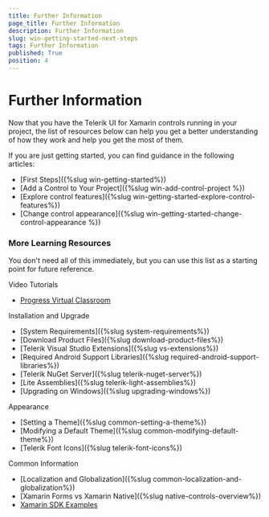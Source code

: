 ```yaml
---
title: Further Information
page_title: Further Information
description: Further Information
slug: win-getting-started-next-steps
tags: Further Information
published: True
position: 4
---
```


# Further Information

Now that you have the Telerik UI for Xamarin controls running in your project, the list of resources below can help you get a better understanding of how they work and help you get the most of them.

If you are just getting started, you can find guidance in the following articles:

* [First Steps]({%slug win-getting-started%})
* [Add a Control to Your Project]({%slug win-add-control-project %})
* [Explore control features]({%slug win-getting-started-explore-control-features%})
* [Change control appearance]({%slug win-getting-started-change-control-appearance %})

### More Learning Resources

You don't need all of this immediately, but you can use this list as a starting point for future reference. 

Video Tutorials
* [Progress Virtual Classroom](https://www.telerik.com/account/support/virtual-classroom)

Installation and Upgrade
* [System Requirements]({%slug system-requirements%})
* [Download Product Files]({%slug download-product-files%})
* [Telerik Visual Studio Extensions]({%slug vs-extensions%})
* [Required Android Support Libraries]({%slug required-android-support-libraries%})
* [Telerik NuGet Server]({%slug telerik-nuget-server%})
* [Lite Assemblies]({%slug telerik-light-assemblies%})
* [Upgrading on Windows]({%slug upgrading-windows%})

Appearance
* [Setting a Theme]({%slug common-setting-a-theme%})
* [Modifying a Default Theme]({%slug common-modifying-default-theme%})
* [Telerik Font Icons]({%slug telerik-font-icons%})

Common Information
* [Localization and Globalization]({%slug common-localization-and-globalization%})
* [Xamarin Forms vs Xamarin Native]({%slug native-controls-overview%})
* [Xamarin SDK Examples](https://github.com/telerik/xamarin-forms-sdk)